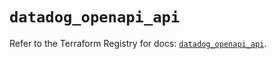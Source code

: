 # `datadog_openapi_api`

Refer to the Terraform Registry for docs: [`datadog_openapi_api`](https://registry.terraform.io/providers/datadog/datadog/3.57.0/docs/resources/openapi_api).
